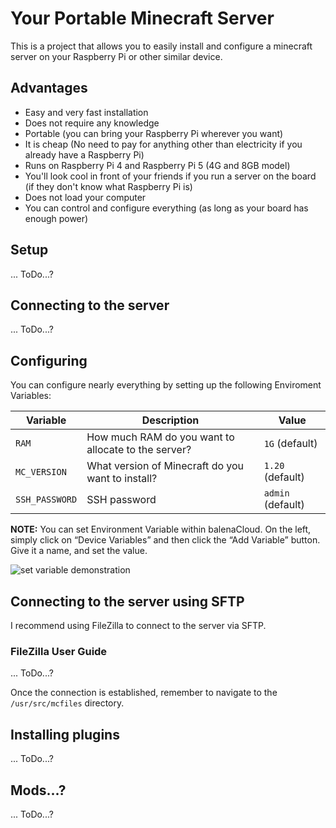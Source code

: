 # Your Portable Minecraft Server

This is a project that allows you to easily install and configure a minecraft server on your Raspberry Pi or other similar device.

## Advantages

- Easy and very fast installation
- Does not require any knowledge
- Portable (you can bring your Raspberry Pi wherever you want)
- It is cheap (No need to pay for anything other than electricity if you already have a Raspberry Pi)
- Runs on Raspberry Pi 4 and Raspberry Pi 5 (4G and 8GB model)
- You'll look cool in front of your friends if you run a server on the board (if they don't know what Raspberry Pi is)
- Does not load your computer
- You can control and configure everything (as long as your board has enough power)

## Setup

... ToDo...?

## Connecting to the server

... ToDo...?

## Configuring

You can configure nearly everything by setting up the following Enviroment Variables:

|  Variable  | Description | Value |
|---|---|---|
| `RAM`  | How much RAM do you want to allocate to the server?  | `1G` (default) |
| `MC_VERSION`  |  What version of Minecraft do you want to install?  | `1.20` (default) |
| `SSH_PASSWORD`  |  SSH password  | `admin` (default) |

**NOTE:** You can set Environment Variable within balenaCloud. On the left, simply click on “Device Variables” and then click the “Add Variable” button. Give it a name, and set the value.

![set variable demonstration](https://cdn.arbuz.icu/img/balena/balenaSetVariables.png)

## Connecting to the server using SFTP

I recommend using FileZilla to connect to the server via SFTP.

### FileZilla User Guide

... ToDo...?

Once the connection is established, remember to navigate to the `/usr/src/mcfiles` directory.

## Installing plugins

... ToDo...?

## Mods...?

... ToDo...?
